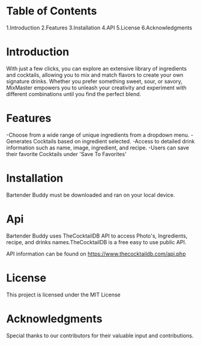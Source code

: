 

# Table of Contents
1.Introduction
2.Features
3.Installation
4.API
5.License
6.Acknowledgments

# Introduction
With just a few clicks, you can explore an extensive library of ingredients and cocktails, allowing you to mix and match flavors to create your own signature drinks. Whether you prefer something sweet, sour, or savory, MixMaster empowers you to unleash your creativity and experiment with different combinations until you find the perfect blend.

# Features
-Choose from a wide range of unique ingredients from a dropdown menu.
-Generates Cocktails based on ingredient selected.
-Access to detailed drink information such as name, image, ingredient, and recipe.
-Users can save their favorite Cocktails under 'Save To Favorites'
# Installation
Bartender Buddy must be downloaded and ran on your local device.

# Api 
Bartender Buddy uses TheCocktailDB API to access Photo's, Ingredients, recipe, and drinks names.TheCocktailDB is a free easy to use public API.

API information can be found on https://www.thecocktaildb.com/api.php

# License 
This project is licensed under the MIT License

# Acknowledgments
Special thanks to our contributors for their valuable input and contributions.

